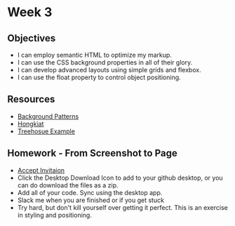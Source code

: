 # Week 3
## Objectives
- I can employ semantic HTML to optimize my markup.
- I can use the CSS background properties in all of their glory.
- I can develop advanced layouts using simple grids and flexbox.
- I can use the float property to control object positioning.

## Resources
- [Background Patterns](http://subtlepatterns.com/)
- [Hongkiat](http://www.hongkiat.com/blog/html-5-semantics/)
- [Treehosue Example](http://blog.teamtreehouse.com/use-html5-sectioning-elements)

## Homework - From Screenshot to Page
- [Accept Invitaion](https://classroom.github.com/assignment-invitations/76c85c2d667f86bfcbe5d6e333a231df)
- Click the Desktop Download Icon to add to your github desktop, or you can do download the files as a zip.
- Add all of your code. Sync using the desktop app.
- Slack me when you are finished or if you get stuck
- Try hard, but don't kill yourself over getting it perfect. This is an exercise in styling and positioning.